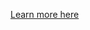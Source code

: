 [Learn more here](https://www.linkedin.com/pulse/how-solve-dual-write-problem-nestjs-kamil-fronczak-hsbtc/)

